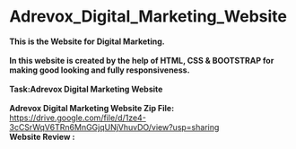 # Adrevox_Digital_Marketing_Website
 <b> This is the Website for Digital Marketing.</b> <br><br>
 <b> In this website is created by the help of HTML, CSS & BOOTSTRAP  for making good looking and fully responsiveness.</b><br><br>
 <b> Task:Adrevox Digital Marketing Website</b> <br><br>
 <b> Adrevox Digital Marketing Website Zip File: </b><br>
 https://drive.google.com/file/d/1ze4-3cCSrWqV6TRn6MnGGjqUNjVhuvDO/view?usp=sharing
 <br>
 <b> Website Review : </b><br>
 
 
